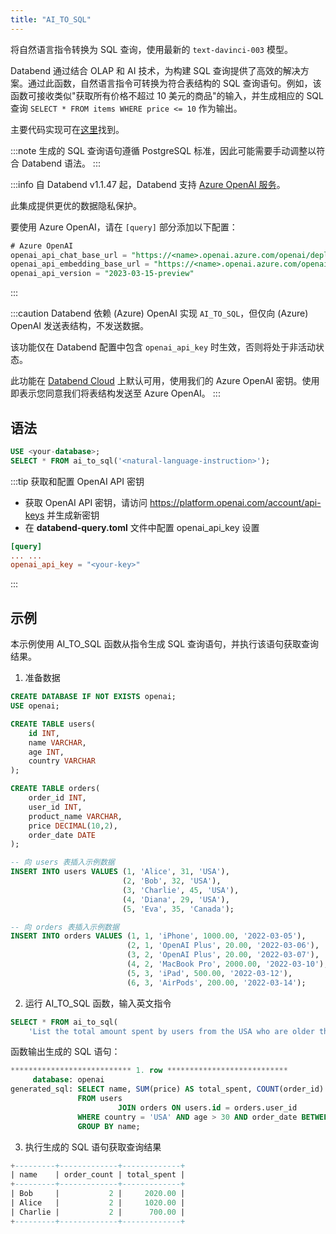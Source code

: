 ```yaml
---
title: "AI_TO_SQL"
---
```


将自然语言指令转换为 SQL 查询，使用最新的 `text-davinci-003` 模型。

Databend 通过结合 OLAP 和 AI 技术，为构建 SQL 查询提供了高效的解决方案。通过此函数，自然语言指令可转换为符合表结构的 SQL 查询语句。例如，该函数可接收类似"获取所有价格不超过 10 美元的商品"的输入，并生成相应的 SQL 查询 `SELECT * FROM items WHERE price <= 10` 作为输出。

主要代码实现可在[这里](https://github.com/databendlabs/databend/blob/1e93c5b562bd159ecb0f336bb88fd1b7f9dc4a62/src/query/service/src/table_functions/openai/ai_to_sql.rs)找到。

:::note
生成的 SQL 查询语句遵循 PostgreSQL 标准，因此可能需要手动调整以符合 Databend 语法。
:::

:::info
自 Databend v1.1.47 起，Databend 支持 [Azure OpenAI 服务](https://azure.microsoft.com/en-au/products/cognitive-services/openai-service)。

此集成提供更优的数据隐私保护。

要使用 Azure OpenAI，请在 `[query]` 部分添加以下配置：

```sql
# Azure OpenAI
openai_api_chat_base_url = "https://<name>.openai.azure.com/openai/deployments/<name>/"
openai_api_embedding_base_url = "https://<name>.openai.azure.com/openai/deployments/<name>/"
openai_api_version = "2023-03-15-preview"
```

:::

:::caution
Databend 依赖 (Azure) OpenAI 实现 `AI_TO_SQL`，但仅向 (Azure) OpenAI 发送表结构，不发送数据。

该功能仅在 Databend 配置中包含 `openai_api_key` 时生效，否则将处于非活动状态。

此功能在 [Databend Cloud](https://databend.com) 上默认可用，使用我们的 Azure OpenAI 密钥。使用即表示您同意我们将表结构发送至 Azure OpenAI。
:::

## 语法

```sql
USE <your-database>;
SELECT * FROM ai_to_sql('<natural-language-instruction>');
```

:::tip 获取和配置 OpenAI API 密钥

- 获取 OpenAI API 密钥，请访问 https://platform.openai.com/account/api-keys 并生成新密钥
- 在 **databend-query.toml** 文件中配置 openai_api_key 设置

```toml
[query]
... ...
openai_api_key = "<your-key>"
```

:::

## 示例

本示例使用 AI_TO_SQL 函数从指令生成 SQL 查询语句，并执行该语句获取查询结果。

1. 准备数据

```sql
CREATE DATABASE IF NOT EXISTS openai;
USE openai;

CREATE TABLE users(
    id INT,
    name VARCHAR,
    age INT,
    country VARCHAR
);

CREATE TABLE orders(
    order_id INT,
    user_id INT,
    product_name VARCHAR,
    price DECIMAL(10,2),
    order_date DATE
);

-- 向 users 表插入示例数据
INSERT INTO users VALUES (1, 'Alice', 31, 'USA'),
                         (2, 'Bob', 32, 'USA'),
                         (3, 'Charlie', 45, 'USA'),
                         (4, 'Diana', 29, 'USA'),
                         (5, 'Eva', 35, 'Canada');

-- 向 orders 表插入示例数据
INSERT INTO orders VALUES (1, 1, 'iPhone', 1000.00, '2022-03-05'),
                          (2, 1, 'OpenAI Plus', 20.00, '2022-03-06'),
                          (3, 2, 'OpenAI Plus', 20.00, '2022-03-07'),
                          (4, 2, 'MacBook Pro', 2000.00, '2022-03-10'),
                          (5, 3, 'iPad', 500.00, '2022-03-12'),
                          (6, 3, 'AirPods', 200.00, '2022-03-14');
```

2. 运行 AI_TO_SQL 函数，输入英文指令

```sql
SELECT * FROM ai_to_sql(
    'List the total amount spent by users from the USA who are older than 30 years, grouped by their names, along with the number of orders they made in 2022');
```

函数输出生成的 SQL 语句：

```sql
*************************** 1. row ***************************
     database: openai
generated_sql: SELECT name, SUM(price) AS total_spent, COUNT(order_id) AS total_orders
               FROM users
                        JOIN orders ON users.id = orders.user_id
               WHERE country = 'USA' AND age > 30 AND order_date BETWEEN '2022-01-01' AND '2022-12-31'
               GROUP BY name;
```

3. 执行生成的 SQL 语句获取查询结果

```sql
+---------+-------------+-------------+
| name    | order_count | total_spent |
+---------+-------------+-------------+
| Bob     |           2 |     2020.00 |
| Alice   |           2 |     1020.00 |
| Charlie |           2 |      700.00 |
+---------+-------------+-------------+
```